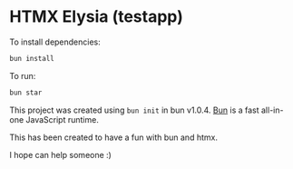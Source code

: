 # HTMX Elysia (testapp)

To install dependencies:

```bash
bun install
```

To run:

```bash
bun star
```

This project was created using `bun init` in bun v1.0.4. [Bun](https://bun.sh) is a fast all-in-one JavaScript runtime.

This has been created to have a fun with bun and htmx.

I hope can help someone :)
